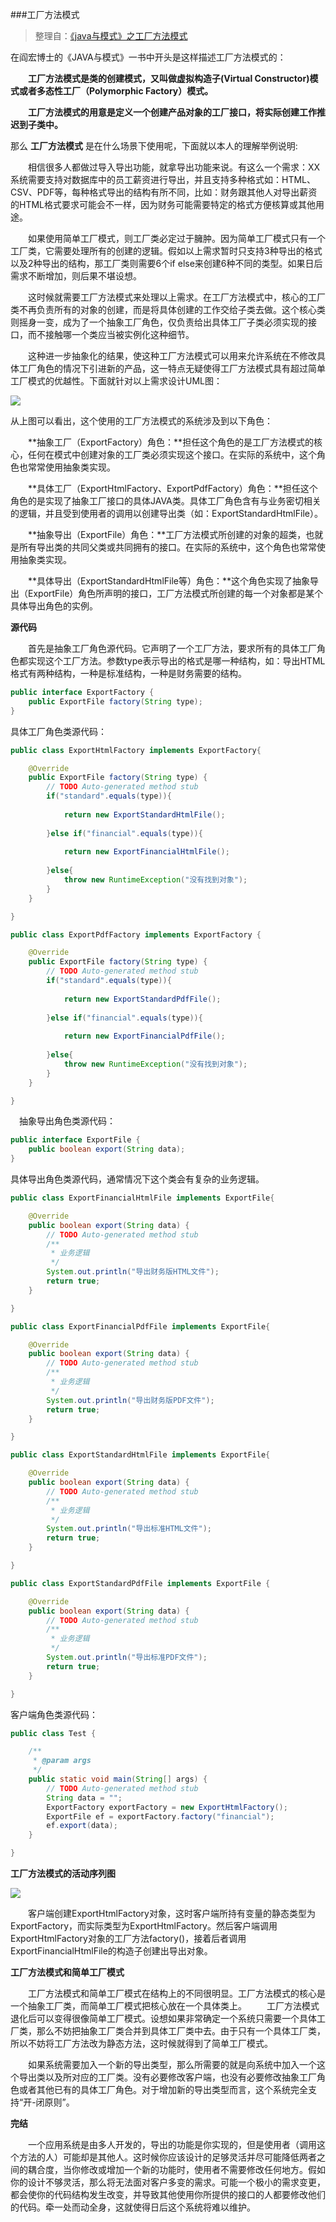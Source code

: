 ###工厂方法模式

>整理自：[《java与模式》之工厂方法模式](http://www.cnblogs.com/java-my-life/archive/2012/03/25/2416227.html)

在阎宏博士的《JAVA与模式》一书中开头是这样描述工厂方法模式的：

　　**工厂方法模式是类的创建模式，又叫做虚拟构造子(Virtual Constructor)模式或者多态性工厂（Polymorphic Factory）模式。**

　　**工厂方法模式的用意是定义一个创建产品对象的工厂接口，将实际创建工作推迟到子类中。**

那么 **工厂方法模式** 是在什么场景下使用呢，下面就以本人的理解举例说明:

　　相信很多人都做过导入导出功能，就拿导出功能来说。有这么一个需求：XX系统需要支持对数据库中的员工薪资进行导出，并且支持多种格式如：HTML、CSV、PDF等，每种格式导出的结构有所不同，比如：财务跟其他人对导出薪资的HTML格式要求可能会不一样，因为财务可能需要特定的格式方便核算或其他用途。

　　如果使用简单工厂模式，则工厂类必定过于臃肿。因为简单工厂模式只有一个工厂类，它需要处理所有的创建的逻辑。假如以上需求暂时只支持3种导出的格式以及2种导出的结构，那工厂类则需要6个if else来创建6种不同的类型。如果日后需求不断增加，则后果不堪设想。

　　这时候就需要工厂方法模式来处理以上需求。在工厂方法模式中，核心的工厂类不再负责所有的对象的创建，而是将具体创建的工作交给子类去做。这个核心类则摇身一变，成为了一个抽象工厂角色，仅负责给出具体工厂子类必须实现的接口，而不接触哪一个类应当被实例化这种细节。

　　这种进一步抽象化的结果，使这种工厂方法模式可以用来允许系统在不修改具体工厂角色的情况下引进新的产品，这一特点无疑使得工厂方法模式具有超过简单工厂模式的优越性。下面就针对以上需求设计UML图：

![](http://imglf.nosdn.127.net/img/SU9HaFdjTlNlVmJBRmJoQnB0M3lDcThobDkyR0dQdGdZRTlZSnZlU29rOG5wTENUcU1BdWxRPT0.png?imageView&thumbnail=500x0&quality=96&stripmeta=0&type=jpg)

从上图可以看出，这个使用的工厂方法模式的系统涉及到以下角色：

　　**抽象工厂（ExportFactory）角色：**担任这个角色的是工厂方法模式的核心，任何在模式中创建对象的工厂类必须实现这个接口。在实际的系统中，这个角色也常常使用抽象类实现。

　　**具体工厂（ExportHtmlFactory、ExportPdfFactory）角色：**担任这个角色的是实现了抽象工厂接口的具体JAVA类。具体工厂角色含有与业务密切相关的逻辑，并且受到使用者的调用以创建导出类（如：ExportStandardHtmlFile）。

　　**抽象导出（ExportFile）角色：**工厂方法模式所创建的对象的超类，也就是所有导出类的共同父类或共同拥有的接口。在实际的系统中，这个角色也常常使用抽象类实现。

　　**具体导出（ExportStandardHtmlFile等）角色：**这个角色实现了抽象导出（ExportFile）角色所声明的接口，工厂方法模式所创建的每一个对象都是某个具体导出角色的实例。

**源代码**

　　首先是抽象工厂角色源代码。它声明了一个工厂方法，要求所有的具体工厂角色都实现这个工厂方法。参数type表示导出的格式是哪一种结构，如：导出HTML格式有两种结构，一种是标准结构，一种是财务需要的结构。

```java
public interface ExportFactory {
    public ExportFile factory(String type);
}
```

具体工厂角色类源代码：

```java
public class ExportHtmlFactory implements ExportFactory{

    @Override
    public ExportFile factory(String type) {
        // TODO Auto-generated method stub
        if("standard".equals(type)){
            
            return new ExportStandardHtmlFile();
            
        }else if("financial".equals(type)){
            
            return new ExportFinancialHtmlFile();
            
        }else{
            throw new RuntimeException("没有找到对象");
        }
    }

}
```

```java
public class ExportPdfFactory implements ExportFactory {

    @Override
    public ExportFile factory(String type) {
        // TODO Auto-generated method stub
        if("standard".equals(type)){
            
            return new ExportStandardPdfFile();
            
        }else if("financial".equals(type)){
            
            return new ExportFinancialPdfFile();
            
        }else{
            throw new RuntimeException("没有找到对象");
        }
    }

}
```

　抽象导出角色类源代码：

```java
public interface ExportFile {
    public boolean export(String data);
}
```

具体导出角色类源代码，通常情况下这个类会有复杂的业务逻辑。

```java
public class ExportFinancialHtmlFile implements ExportFile{

    @Override
    public boolean export(String data) {
        // TODO Auto-generated method stub
        /**
         * 业务逻辑
         */
        System.out.println("导出财务版HTML文件");
        return true;
    }

}
```

```java
public class ExportFinancialPdfFile implements ExportFile{

    @Override
    public boolean export(String data) {
        // TODO Auto-generated method stub
        /**
         * 业务逻辑
         */
        System.out.println("导出财务版PDF文件");
        return true;
    }

}
```

```java
public class ExportStandardHtmlFile implements ExportFile{

    @Override
    public boolean export(String data) {
        // TODO Auto-generated method stub
        /**
         * 业务逻辑
         */
        System.out.println("导出标准HTML文件");
        return true;
    }

}
```

```java
public class ExportStandardPdfFile implements ExportFile {

    @Override
    public boolean export(String data) {
        // TODO Auto-generated method stub
        /**
         * 业务逻辑
         */
        System.out.println("导出标准PDF文件");
        return true;
    }

}
```
客户端角色类源代码：

```java
public class Test {

    /**
     * @param args
     */
    public static void main(String[] args) {
        // TODO Auto-generated method stub
        String data = "";
        ExportFactory exportFactory = new ExportHtmlFactory();
        ExportFile ef = exportFactory.factory("financial");
        ef.export(data);
    }

}
```

**工厂方法模式的活动序列图**

![](http://imglf1.nosdn.127.net/img/SU9HaFdjTlNlVmJBRmJoQnB0M3lDcThobDkyR0dQdGdyTTd1ZE1FMEdJWTM2RjFJQ0pIdGpnPT0.png?imageView&thumbnail=500x0&quality=96&stripmeta=0&type=jpg)

　　客户端创建ExportHtmlFactory对象，这时客户端所持有变量的静态类型为ExportFactory，而实际类型为ExportHtmlFactory。然后客户端调用ExportHtmlFactory对象的工厂方法factory()，接着后者调用ExportFinancialHtmlFile的构造子创建出导出对象。

**工厂方法模式和简单工厂模式**

　　工厂方法模式和简单工厂模式在结构上的不同很明显。工厂方法模式的核心是一个抽象工厂类，而简单工厂模式把核心放在一个具体类上。
　　工厂方法模式退化后可以变得很像简单工厂模式。设想如果非常确定一个系统只需要一个具体工厂类，那么不妨把抽象工厂类合并到具体工厂类中去。由于只有一个具体工厂类，所以不妨将工厂方法改为静态方法，这时候就得到了简单工厂模式。

　　如果系统需要加入一个新的导出类型，那么所需要的就是向系统中加入一个这个导出类以及所对应的工厂类。没有必要修改客户端，也没有必要修改抽象工厂角色或者其他已有的具体工厂角色。对于增加新的导出类型而言，这个系统完全支持“开-闭原则”。

**完结**

　　一个应用系统是由多人开发的，导出的功能是你实现的，但是使用者（调用这个方法的人）可能却是其他人。这时候你应该设计的足够灵活并尽可能降低两者之间的耦合度，当你修改或增加一个新的功能时，使用者不需要修改任何地方。假如你的设计不够灵活，那么将无法面对客户多变的需求。可能一个极小的需求变更，都会使你的代码结构发生改变，并导致其他使用你所提供的接口的人都要修改他们的代码。牵一处而动全身，这就使得日后这个系统将难以维护。
